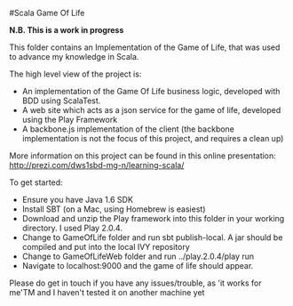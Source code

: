 #Scala Game Of Life

**N.B. This is a work in progress**

This folder contains an Implementation of the Game of Life, that was used to advance my knowledge in Scala. 

The high level view of the project is:
- An implementation of the Game Of Life business logic, developed with BDD using ScalaTest.
- A web site which acts as a json service for the game of life, developed using the Play Framework
- A backbone.js implementation of the client (the backbone implementation is not the focus of this project, and requires a clean up)

More information on this project can be found in this online presentation:
http://prezi.com/dws1sbd-mg-n/learning-scala/

To get started:
- Ensure you have Java 1.6 SDK
- Install SBT (on a Mac, using Homebrew is easiest)
- Download and unzip the Play framework into this folder in your working directory. I used Play 2.0.4.
- Change to GameOfLife folder and run sbt publish-local. A jar should be compiled and put into the local IVY repository
- Change to GameOfLifeWeb folder and run ../play.2.0.4/play run
- Navigate to localhost:9000 and the game of life should appear.

Please do get in touch if you have any issues/trouble, as 'it works for me'TM and I haven't tested it on another machine yet
